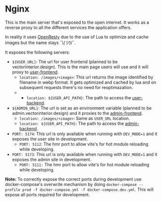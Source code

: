 # Nginx

This is the main server that's exposed to the open internet. It works as a reverse proxy to all the different services the application offers.

In reality it uses [OpenResty](https://openresty.org/en/) due to the use of Lua to optimize and cache images but the name stays ¯\\_(ツ)_/¯.

It exposes the following servers:

- `${USER_URL}`: The url for user frontend (planned to be vectorinterior.design). This is the main page users will use and it will proxy to [user-frontend](/frontend/user/).
  - `location: /images/<image>`: This url returns the image identified by filename in webp format. It gets optimized and cached by lua and on subsequent requests there's no need for reoptimazation. 
  - - `location: ${USER_API_PATH}`: The path to access the [user-backend](/backend/src/user/).
- `${ADMIN_URL}`: The url is set as an environment variable (planned to be admin.vectorinterior.design) and it proxies to the [admin-frontend](/frontend/admin/).
  - `location: /images/<image>`: Same as `USER_URL` location.
  - `location: ${USER_API_PATH}`: The path to access the [admin-backend](/backend/src/admin/). 
- `PORT: 5174`: This url is only available when running with `DEV_MODE=1` and it exposes the user site in development.
    - `PORT: 5112`: The hmr port to allow vite's for hot module reloading while developing.
- `PORT: 5173`: This url is only available when running with `DEV_MODE=1` and it exposes the admin site in development.
  - `PORT: 5111:` The hmr port to allow vite's for hot module reloading while developing.


**Note:** To correctly expose the correct ports during development use docker-compose's overwrite mechanism by doing `docker-compose --profile prod -f docker-compose.yml -f docker-compose.dev.yml`. This will expose all ports required for development.
